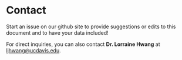 <!---
layout              : page
title               : "Contact"
meta_title          : "Contact"
subheadline         : "Feedback"
teaser              : "Have a suggestion? Have a question?"
permalink           : "/contact/"
--->

# Contact

Start an issue on our github site to provide suggestions or edits to this document and to have your data included!


For direct inquiries, you can also contact **Dr. Lorraine Hwang** at [ljhwang@ucdavis.edu](mailto:ljhwang@ucdavis.edu).
